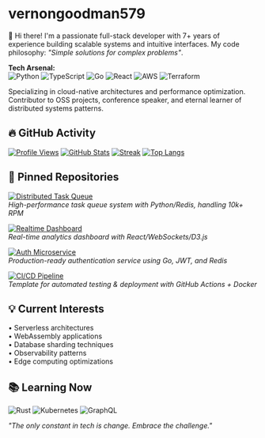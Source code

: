 # vernongoodman579

👋 Hi there! I'm a passionate full-stack developer with 7+ years of experience building scalable systems and intuitive interfaces. My code philosophy: *"Simple solutions for complex problems"*.

**Tech Arsenal:**  
![Python](https://img.shields.io/badge/-Python-3776AB?logo=python&logoColor=white)
![TypeScript](https://img.shields.io/badge/-TypeScript-3178C6?logo=typescript&logoColor=white)
![Go](https://img.shields.io/badge/-Go-00ADD8?logo=go&logoColor=white)
![React](https://img.shields.io/badge/-React-61DAFB?logo=react&logoColor=black)
![AWS](https://img.shields.io/badge/-AWS-232F3E?logo=amazon-aws)
![Terraform](https://img.shields.io/badge/-Terraform-623CE4?logo=terraform)

Specializing in cloud-native architectures and performance optimization. Contributor to OSS projects, conference speaker, and eternal learner of distributed systems patterns.

## 🔥 GitHub Activity

[![Profile Views](https://komarev.com/ghpvc/?username=vernongoodman579&color=blue)](https://github.com/vernongoodman579)
[![GitHub Stats](https://github-readme-stats.vercel.app/api?username=vernongoodman579&show_icons=true&theme=dark&hide_title=true)](https://github.com/vernongoodman579)
[![Streak](https://streak-stats.demolab.com/?user=vernongoodman579&theme=dark)](https://github.com/vernongoodman579)
[![Top Langs](https://github-readme-stats.vercel.app/api/top-langs/?username=vernongoodman579&layout=compact&theme=dark&hide=html,css)](https://github.com/vernongoodman579)

## 🚀 Pinned Repositories

[![Distributed Task Queue](https://github-readme-stats.vercel.app/api/pin/?username=vernongoodman579&repo=celery-style-worker&theme=dark)](https://github.com/vernongoodman579/celery-style-worker)  
*High-performance task queue system with Python/Redis, handling 10k+ RPM*

[![Realtime Dashboard](https://github-readme-stats.vercel.app/api/pin/?username=vernongoodman579&repo=react-ts-dashboard&theme=dark)](https://github.com/vernongoodman579/react-ts-dashboard)  
*Real-time analytics dashboard with React/WebSockets/D3.js*

[![Auth Microservice](https://github-readme-stats.vercel.app/api/pin/?username=vernongoodman579&repo=jwt-auth-service&theme=dark)](https://github.com/vernongoodman579/jwt-auth-service)  
*Production-ready authentication service using Go, JWT, and Redis*

[![CI/CD Pipeline](https://github-readme-stats.vercel.app/api/pin/?username=vernongoodman579&repo=github-actions-pipeline&theme=dark)](https://github.com/vernongoodman579/github-actions-pipeline)  
*Template for automated testing & deployment with GitHub Actions + Docker*

## 💡 Current Interests

• Serverless architectures  
• WebAssembly applications  
• Database sharding techniques  
• Observability patterns  
• Edge computing optimizations  

## 📚 Learning Now

![Rust](https://img.shields.io/badge/-Rust-000000?logo=rust)
![Kubernetes](https://img.shields.io/badge/-Kubernetes-326CE5?logo=kubernetes)
![GraphQL](https://img.shields.io/badge/-GraphQL-E10098?logo=graphql)

*"The only constant in tech is change. Embrace the challenge."*
